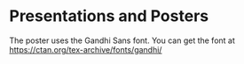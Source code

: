 # Presentations and Posters

The poster uses the Gandhi Sans font.
You can get the font at https://ctan.org/tex-archive/fonts/gandhi/